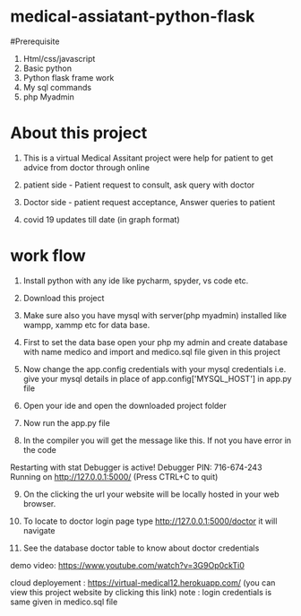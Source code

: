 # medical-assiatant-python-flask

#Prerequisite
1. Html/css/javascript
2. Basic python
3. Python flask frame work
4. My sql commands 
5. php Myadmin 


# About this project

1. This is a virtual Medical Assitant project were help for patient to get advice from doctor through online

2. patient side - Patient request to consult, ask query with doctor

3. Doctor side - patient request acceptance, Answer queries to patient

4. covid 19 updates till date (in graph format)




# work flow
1. Install python with any ide like pycharm, spyder, vs code etc.

2. Download this project

3. Make sure also you have mysql with server(php myadmin) installed like wampp, xammp etc for data base.

4. First to set the data base open your php my admin and create database with name medico and import and medico.sql file given in this project

5. Now change the app.config credentials with your mysql credentials i.e. give your mysql details in place of app.config['MYSQL_HOST']  in app.py file

6. Open your ide and open the downloaded project folder 

7. Now run the app.py file

8. In the compiler you will get the message like this. If not you have error in the code

Restarting with stat Debugger is active! Debugger PIN: 716-674-243 Running on http://127.0.0.1:5000/ (Press CTRL+C to quit)

9. On the clicking the url your website will be locally hosted in your web browser.

10. To locate to doctor login page type http://127.0.0.1:5000/doctor it will navigate

11. See the database doctor table to know about doctor credentials


demo video: https://www.youtube.com/watch?v=3G9Op0ckTi0

cloud deployement : https://virtual-medical12.herokuapp.com/  (you can view this project website by clicking this link) note : login credentials is same given in medico.sql file

